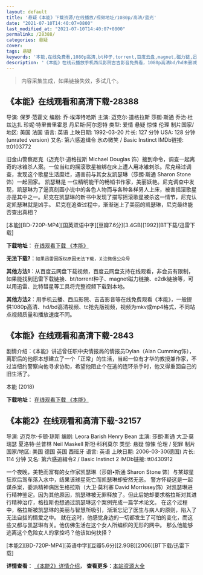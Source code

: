```yaml
---
layout: default
title: '悬疑《本能》下载资源/在线播放/视频地址/1080p/高清/蓝光'
date: "2021-07-10T14:40:07+0800"
last_modified_at: "2021-07-10T14:40:07+0800"
permalink: /28388/
categories: 悬疑
cover:
tags: 悬疑
keywords: '本能,在线免费看,1080p高清,bt种子,torrent,百度云盘,magnet,磁力链,迅雷下载资源'
description: '《本能》在线云播放手机西瓜影院吉吉影音免费看，1080p高清bd/hd未删减完整版和tc抢先枪版，mkv/mp4格式，附带bt/torrent种子、magnet/磁力链、百度云盘、网盘资源迅雷下载链接'
---
```


>内容采集生成，如果链接失效，多试几个。


## 《本能》在线观看和高清下载-28388

导演: 保罗·范霍文 编剧: 乔·埃泽特哈斯 主演: 迈克尔·道格拉斯 莎朗·斯通 乔治·杜兹达扎 珍妮·特里普里霍恩 丹尼斯·阿尔恩特 类型: 爱情 悬疑 惊悚 伦理 制片国家/地区: 美国 法国 语言: 英语 上映日期: 1992-03-20 片长: 127 分钟 USA: 128 分钟(unrated version) 又名: 第六感追缉令 氷の微笑 / Basic Instinct IMDb链接: tt0103772

旧金山警察尼克（迈克尔·道格拉斯 Michael Douglas 饰）接到命令，调查一起离奇的冰锥杀人案。一位当红的摇滚歌星被绑在床上遭人用冰锥刺杀。尼克经过调查，发现这个歌星生活糜烂，遇害前与其女友凯瑟琳（莎朗·斯通 Sharon Stone 饰）一起回家。 凯瑟琳是 一位精明能干的畅销书作家，美丽妖艳。尼克调查中发现，凯瑟琳为了逼真刻画小说中的各色人物而与各种各样男人上床，被害摇滚歌星亦是其中之一。尼克在凯瑟琳的新书中发现了描写摇滚歌星被杀这一情节，尼克认定凯瑟琳就是凶手。 尼克在追查过程中，渐渐迷上了美丽的凯瑟琳，尼克最终能否查出真相？


[本能][BD-720P-MP4][国英双语中字][豆瓣7.6分][3.4GB][1992][BT下载/迅雷下载]

**下载地址**： [在线观看下载 《本能》](https://www.btdx8.com/torrent/basic_instinct_1992.html) 


**无法下载?**：`如果迅雷因版权原因无法下载，关注微信公众号 `

**其他方法1**：从百度云网盘下载视频，百度云网盘支持在线观看，非会员有限制，如果能找到迅雷下载链接、bt/torrent种子、magnet磁力链接、e2dk链接等，可以用迅雷、比特彗星等工具将完整视频下载到本地。

**其他方法2**：用手机云播、西瓜影院、吉吉影音等在线免费观看《本能》，一般提供1080p高清、hd/bd高清视频、tc抢先版视频，视频为mkv或mp4格式，不同站点视频质量和播放速度不同。


## 《本能》在线观看和高清下载-2843

剧情介绍：《本能》讲述曾任职中央情报局的情报员Dylan（Alan Cumming饰），离职后的他原本想建立了一个「正常」的生活，当起一位有才华的教授兼作家，不过当纽约警察向他寻求协助，希望他阻止个在逃的连环杀手时，他又得重回自己的旧生活了。


本能 (2018)

**下载地址**： [在线观看下载 《本能》](https://www.btbtdy.me/btdy/dy12614.html) 


## 《本能2》在线观看和高清下载-32157

导演: 迈克尔·卡顿·琼斯 编剧: Leora Barish Henry Bean 主演: 莎朗·斯通 大卫·莫瑞瑟 夏洛特·兰普林 Neil Maskell 斯坦·科利莫尔 类型: 悬疑 惊悚 伦理 / 犯罪 制片国家/地区: 美国 德国 英国 西班牙 语言: 英语 上映日期: 2006-03-30(德国) 片长: 114 分钟 又名: 第六感追緝令2 / Basic Instinct 2 IMDb链接: tt0430912

一个夜晚，美艳而富有的女作家凯瑟琳（莎朗•斯通 Sharon Stone 饰）与某球星狂欢后驾车落入水中，结果该球星死亡而凯瑟琳却安然无恙。 警方怀疑这是一起谋杀案，委派精神病医生格拉斯（大卫·莫利塞 David Morrissey饰）对凯瑟琳进行精神鉴定。因为其他原因，凯瑟琳被无罪释放了。但此后她却要求格拉斯对其进行精神治疗，格拉斯也想通过凯瑟琳这个案例完成一篇学术论文。 在这个过程中，格拉斯被凯瑟琳的美丽与智慧所吸引，渐渐忘记了医生与病人的原则，陷入了无法自拔的情爱之中。 就在这时，他感觉身边的一切都发生了可怕的变化，而这些又都与凯瑟琳有关。他仿佛生活在这个女人所编织的无形的网中。 那么他能够逃离这个危险女人的掌控吗？他该如何抉择？


[本能2][BD-720P-MP4][英语中字][豆瓣5.6分][2.9GB][2006][BT下载/迅雷下载]

**详情查看**： [《本能2》详情介绍](/movie/32157/)， **查看更多**：[本站资源大全](/movie/t/all/)

